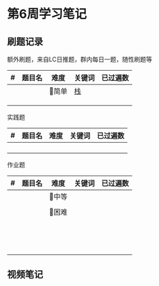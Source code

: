 # 第6周学习笔记





## 刷题记录

额外刷题，来自LC日推题，群内每日一题，随性刷题等

| #    | 题目名 | 难度  | 关键词                                   | 已过遍数 |
| ---- | ------ | ----- | ---------------------------------------- | -------- |
|      |        | 💚简单 | [栈](https://leetcode-cn.com/tag/stack/) |          |
|      |        |       |                                          |          |
|      |        |       |                                          |          |
|      |        |       |                                          |          |

实践题

| #    | 题目名 | 难度 | 关键词 | 已过遍数 |
| ---- | ------ | ---- | ------ | -------- |
|      |        |      |        |          |
|      |        |      |        |          |
|      |        |      |        |          |
|      |        |      |        |          |

作业题

| #    | 题目名 | 难度  | 关键词 | 已过遍数 |
| ---- | ------ | ----- | ------ | -------- |
|      |        | 💛中等 |        |          |
|      |        |       |        |          |
|      |        | 🧡困难 |        |          |
|      |        |       |        |          |
|      |        |       |        |          |
|      |        |       |        |          |
|      |        |       |        |          |
|      |        |       |        |          |
|      |        |       |        |          |
|      |        |       |        |          |
|      |        |       |        |          |
|      |        |       |        |          |
|      |        |       |        |          |
|      |        |       |        |          |
|      |        |       |        |          |
|      |        |       |        |          |
|      |        |       |        |          |



## 视频笔记

